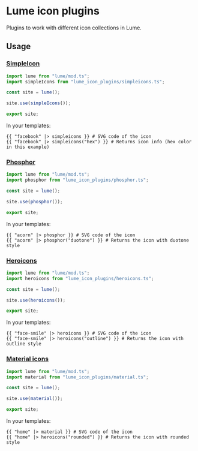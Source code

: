 # Lume icon plugins

Plugins to work with different icon collections in Lume.

## Usage

### [SimpleIcon](https://simpleicons.org/)

```ts
import lume from "lume/mod.ts";
import simpleIcons from "lume_icon_plugins/simpleicons.ts";

const site = lume();

site.use(simpleIcons());

export site;
```

In your templates:

```
{{ "facebook" |> simpleicons }} # SVG code of the icon
{{ "facebook" |> simpleicons("hex") }} # Returns icon info (hex color in this example)
```

### [Phosphor](https://phosphoricons.com/)

```ts
import lume from "lume/mod.ts";
import phosphor from "lume_icon_plugins/phosphor.ts";

const site = lume();

site.use(phosphor());

export site;
```

In your templates:

```
{{ "acorn" |> phosphor }} # SVG code of the icon
{{ "acorn" |> phosphor("duotone") }} # Returns the icon with duotone style
```

### [Heroicons](https://heroicons.com/)

```ts
import lume from "lume/mod.ts";
import heroicons from "lume_icon_plugins/heroicons.ts";

const site = lume();

site.use(heroicons());

export site;
```

In your templates:

```
{{ "face-smile" |> heroicons }} # SVG code of the icon
{{ "face-smile" |> heroicons("outline") }} # Returns the icon with outline style
```

### [Material icons](https://fonts.google.com/icons)

```ts
import lume from "lume/mod.ts";
import material from "lume_icon_plugins/material.ts";

const site = lume();

site.use(material());

export site;
```

In your templates:

```
{{ "home" |> material }} # SVG code of the icon
{{ "home" |> heroicons("rounded") }} # Returns the icon with rounded style
```
